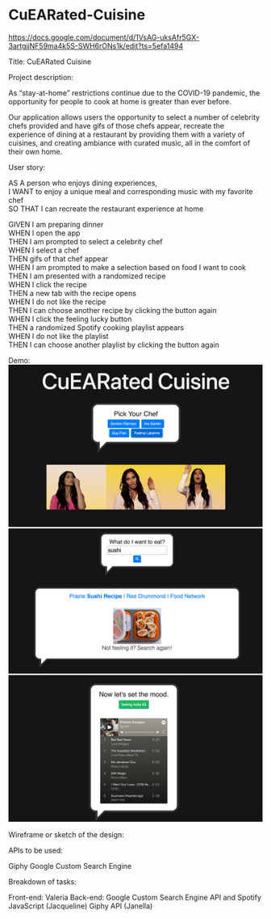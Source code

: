 # CuEARated-Cuisine

https://docs.google.com/document/d/1VsAG-uksAfr5GX-3artgjjNF59ma4k5S-SWH6rONs1k/edit?ts=5efa1494

Title: CuEARated Cuisine

Project description: 

As “stay-at-home” restrictions continue due to the COVID-19 pandemic, the opportunity for people to cook at home is greater than ever before.

Our application allows users the opportunity to select a number of celebrity chefs provided and have gifs of those chefs appear, recreate the experience of dining at a restaurant by providing them with a variety of cuisines, and creating ambiance with curated music, all in the comfort of their own home.

User story: 

AS A person who enjoys dining experiences,<br/>
I WANT to enjoy a unique meal and corresponding music with my favorite chef<br/>
SO THAT I can recreate the restaurant experience at home<br/>

GIVEN I am preparing dinner<br/>
WHEN I open the app<br/>
THEN I am prompted to select a celebrity chef<br/>
WHEN I select a chef<br/>
THEN gifs of that chef appear<br/>
WHEN I am prompted to make a selection based on food I want to cook<br/>
THEN I am presented with a randomized recipe<br/>
WHEN I click the recipe<br/>
THEN a new tab with the recipe opens<br/>
WHEN I do not like the recipe<br/>
THEN I can choose another recipe by clicking the button again<br/>
WHEN I click the feeling lucky button<br/>
THEN a randomized Spotify cooking playlist appears<br/>
WHEN I do not like the playlist<br/>
THEN I can choose another playlist by clicking the button again


Demo:
![Pick Your Chef](assets/1-pickyourchef.png)
![Choose Your Recipe](assets/2-chooseyourrecipe.png)
![Cooking Playlist](assets/3-cookingplaylist.png)



Wireframe or sketch of the design:





APIs to be used:

Giphy
Google Custom Search Engine

Breakdown of tasks:

Front-end: Valeria
Back-end:
Google Custom Search Engine API and Spotify JavaScript (Jacqueline)
Giphy API (Janella)
